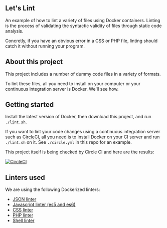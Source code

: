 Let's Lint
-----

An example of how to lint a variety of files using Docker containers. Linting is the process of validating the syntactic validity of files through static code analysis.

Concretly, if you have an obvious error in a CSS or PHP file, linting should catch it without running your program.

About this project
-----

This project includes a number of dummy code files in a variety of formats.

To lint these files, all you need to install on your computer or your continuous integration server is Docker. We'll see how.

Getting started
-----

Install the latest version of Docker, then download this project, and run `./lint.sh`.

If you want to lint your code changes using a continuous integration server such as [CircleCI](https://circleci.com), all you need is to install Docker on your CI server and run `./lint.sh` on it. See `./circle.yml` in this repo for an example.

This project itself is being checked by Circle CI and here are the results:

[![CircleCI](https://circleci.com/gh/dcycle/lets-lint.svg?style=svg)](https://circleci.com/gh/dcycle/lets-lint)

Linters used
-----

We are using the following Dockerized linters:

* [JSON linter](https://github.com/dcycle/docker-json-lint)
* [Javascript linter (es5 and es6)](https://github.com/dcycle/docker-js-lint)
* [CSS linter](https://github.com/dcycle/docker-css-lint)
* [PHP linter](https://github.com/dcycle/docker-php-lint)
* [Shell linter](https://github.com/dcycle/docker-shell-lint)
